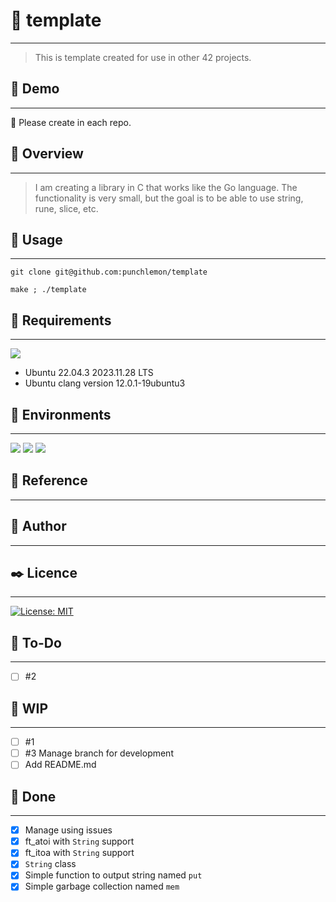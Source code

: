 # :ocean: template
---
> This is template created for use in other 42 projects.
## :full_moon_with_face: Demo
---
:construction: Please create in each repo.
## :eyes: Overview
---
> I am creating a library in C that works like the Go language.
> The functionality is very small, but the goal is to be able to use string, rune, slice, etc.

## :gun: Usage
---
```
git clone git@github.com:punchlemon/template
```
```
make ; ./template
```

## :pushpin: Requirements
---

<img src="https://img.shields.io/badge/Ubuntu-E95420?style=for-the-badge&logo=ubuntu&logoColor=white" />

- Ubuntu 22.04.3 2023.11.28 LTS
- Ubuntu clang version 12.0.1-19ubuntu3

## :circus_tent: Environments
---

<img src="https://img.shields.io/badge/VSCode-0078D4?style=for-the-badge&logo=visual%20studio%20code&logoColor=white" />
<img src="https://img.shields.io/badge/VIM-%2311AB00.svg?&style=for-the-badge&logo=vim&logoColor=white" />
<img src="https://img.shields.io/badge/C-00599C?style=for-the-badge&logo=c&logoColor=white" />

## :memo: Reference
---

## :moyai: Author
---

## :black_nib: Licence
---
[![License: MIT](https://img.shields.io/badge/License-MIT-yellow.svg)](https://opensource.org/licenses/MIT)

## :memo: To-Do
---
- [ ] #2

## :rocket: WIP
---
- [ ] #1
- [ ] #3 Manage branch for development
- [ ] Add README.md

## :star2: Done
---
- [x] Manage using issues
- [x] ft_atoi with `String` support
- [x] ft_itoa with `String` support
- [x] `String` class
- [x] Simple function to output string named `put`
- [x] Simple garbage collection named `mem`